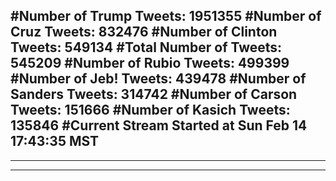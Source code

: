 #Number of Trump Tweets: 1951355
#Number of Cruz Tweets: 832476
#Number of Clinton Tweets: 549134
#Total Number of Tweets: 545209 
#Number of Rubio Tweets: 499399
#Number of Jeb! Tweets: 439478
#Number of Sanders Tweets: 314742
#Number of Carson Tweets: 151666
#Number of Kasich Tweets: 135846
#Current Stream Started at Sun Feb 14 17:43:35 MST
---
---
---
